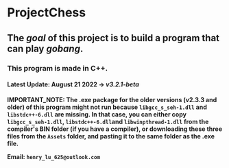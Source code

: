 # ProjectChess
## The _goal_ of this project is to build a program that can play *gobang*.
### This program is made in **C++**.
#### Latest Update: August 21 2022  -> *v3.2.1-beta*
**IMPORTANT_NOTE: The .exe package for the older versions (v2.3.3 and older) of this program might not run because ```libgcc_s_seh-1.dll``` and ```libstdc++-6.dll``` are missing. In that case, you can either copy  ```libgcc_s_seh-1.dll```, ```libstdc++-6.dll```and ```libwinpthread-1.dll``` from the compiler's BIN folder (if you have a compiler), or downloading these three files from the ```Assets``` folder, and pasting it to the same folder as the .exe file.**

**Email: ```henry_lu_625@outlook.com```**
